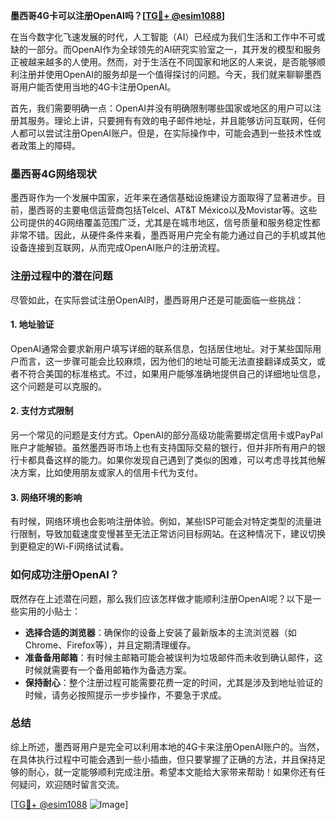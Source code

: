 **墨西哥4G卡可以注册OpenAI吗？[[TG💪+ @esim1088](https://t.me/s/esim1088)]**

在当今数字化飞速发展的时代，人工智能（AI）已经成为我们生活和工作中不可或缺的一部分。而OpenAI作为全球领先的AI研究实验室之一，其开发的模型和服务正被越来越多的人使用。然而，对于生活在不同国家和地区的人来说，是否能够顺利注册并使用OpenAI的服务却是一个值得探讨的问题。今天，我们就来聊聊墨西哥用户能否使用当地的4G卡注册OpenAI。

首先，我们需要明确一点：OpenAI并没有明确限制哪些国家或地区的用户可以注册其服务。理论上讲，只要拥有有效的电子邮件地址，并且能够访问互联网，任何人都可以尝试注册OpenAI账户。但是，在实际操作中，可能会遇到一些技术性或者政策上的障碍。

### **墨西哥4G网络现状**

墨西哥作为一个发展中国家，近年来在通信基础设施建设方面取得了显著进步。目前，墨西哥的主要电信运营商包括Telcel、AT&T México以及Movistar等。这些公司提供的4G网络覆盖范围广泛，尤其是在城市地区，信号质量和服务稳定性都非常不错。因此，从硬件条件来看，墨西哥用户完全有能力通过自己的手机或其他设备连接到互联网，从而完成OpenAI账户的注册流程。

### **注册过程中的潜在问题**

尽管如此，在实际尝试注册OpenAI时，墨西哥用户还是可能面临一些挑战：

#### **1. 地址验证**
OpenAI通常会要求新用户填写详细的联系信息，包括居住地址。对于某些国际用户而言，这一步骤可能会比较麻烦，因为他们的地址可能无法直接翻译成英文，或者不符合美国的标准格式。不过，如果用户能够准确地提供自己的详细地址信息，这个问题是可以克服的。

#### **2. 支付方式限制**
另一个常见的问题是支付方式。OpenAI的部分高级功能需要绑定信用卡或PayPal账户才能解锁。虽然墨西哥市场上也有支持国际交易的银行，但并非所有用户的银行卡都具备这样的能力。如果你发现自己遇到了类似的困难，可以考虑寻找其他解决方案，比如使用朋友或家人的信用卡代为支付。

#### **3. 网络环境的影响**
有时候，网络环境也会影响注册体验。例如，某些ISP可能会对特定类型的流量进行限制，导致加载速度变慢甚至无法正常访问目标网站。在这种情况下，建议切换到更稳定的Wi-Fi网络试试看。

### **如何成功注册OpenAI？**

既然存在上述潜在问题，那么我们应该怎样做才能顺利注册OpenAI呢？以下是一些实用的小贴士：

- **选择合适的浏览器**：确保你的设备上安装了最新版本的主流浏览器（如Chrome、Firefox等），并且定期清理缓存。
- **准备备用邮箱**：有时候主邮箱可能会被误判为垃圾邮件而未收到确认邮件，这时候就需要有一个备用邮箱作为备选方案。
- **保持耐心**：整个注册过程可能需要花费一定的时间，尤其是涉及到地址验证的时候，请务必按照提示一步步操作，不要急于求成。

### **总结**

综上所述，墨西哥用户是完全可以利用本地的4G卡来注册OpenAI账户的。当然，在具体执行过程中可能会遇到一些小插曲，但只要掌握了正确的方法，并且保持足够的耐心，就一定能够顺利完成注册。希望本文能给大家带来帮助！如果你还有任何疑问，欢迎随时留言交流。

[[TG💪+ @esim1088](https://t.me/s/esim1088) ![Image](https://i.postimg.cc/4NQfJmqS/Snipaste-2025-05-13-00-14-12.png)]